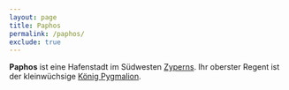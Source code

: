 ```yaml
---
layout: page
title: Paphos
permalink: /paphos/
exclude: true
---
```


**Paphos** ist eine Hafenstadt im Südwesten [Zyperns](/zyprus/). Ihr oberster Regent ist der kleinwüchsige [König Pygmalion](/pygmalion/).
